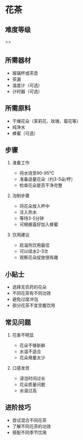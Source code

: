 # 花茶

## 难度等级
⭐⭐

## 所需器材
- 玻璃杯或茶壶
- 茶漏
- 温度计（可选）
- 计时器（可选）

## 所需原料
- 干燥花朵（茉莉花、玫瑰、菊花等）
- 纯净水
- 蜂蜜（可选）

## 步骤
1. 准备工作
   - 将水烧至90-95℃
   - 准备适量花朵（约3-5朵/杯）
   - 检查花朵是否干净完整

2. 泡制步骤
   - 将花朵放入杯中
   - 注入热水
   - 等待3-5分钟
   - 可根据喜好加入蜂蜜

3. 饮用建议
   - 趁温热饮用最佳
   - 可以续水2-3次
   - 观察花朵绽放很有趣

## 小贴士
- 选择无农药的花朵
- 不同花茶有不同功效
- 避免过度冲泡
- 部分花茶不宜空腹饮用

## 常见问题
1. 花香不明显
   - 花朵不够新鲜
   - 水温不适合
   - 花朵用量太少

2. 口感发苦
   - 浸泡时间过长
   - 花朵质量问题
   - 水温过高

## 进阶技巧
- 尝试混合不同花茶
- 了解不同花茶的功效
- 搭配不同季节饮用